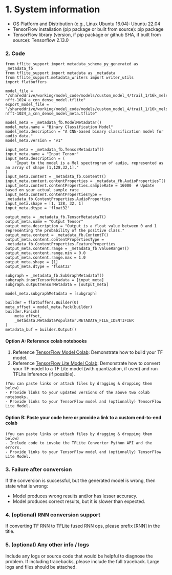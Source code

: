 # 1. System information

- OS Platform and Distribution (e.g., Linux Ubuntu 16.04): Ubuntu 22.04
- TensorFlow installation (pip package or built from source): pip package
- TensorFlow library (version, if pip package or github SHA, if built from source): Tensorflow 2.13.0

### 2. Code


```
from tflite_support import metadata_schema_py_generated as _metadata_fb
from tflite_support import metadata as _metadata
from tflite_support.metadata_writers import writer_utils
import flatbuffers

model_file = "/shareddrive/working/model_code/models/custom_model_4/trail_1/16k_melspec-nfft-1024_a_cnn_dense_model.tflite"
export_model_file = "/shareddrive/working/model_code/models/custom_model_4/trail_1/16k_melspec-nfft-1024_a_cnn_dense_model_meta.tflite"

model_meta = _metadata_fb.ModelMetadataT()
model_meta.name = "Binary Classification Model"
model_meta.description = "A CNN-based binary classification model for audio data."
model_meta.version = "v1"

input_meta = _metadata_fb.TensorMetadataT()
input_meta.name = "Input Tensor"
input_meta.description = (
    "Input to the model is a Mel spectrogram of audio, represented as an array of shape [1,128,32,1]."
)
input_meta.content = _metadata_fb.ContentT()
input_meta.content.contentProperties = _metadata_fb.AudioPropertiesT()
input_meta.content.contentProperties.sampleRate = 16000  # Update based on your actual sample rate
input_meta.content.contentPropertiesType = _metadata_fb.ContentProperties.AudioProperties
input_meta.shape = [1, 128, 32, 1]
input_meta.dtype = 'float32'

output_meta = _metadata_fb.TensorMetadataT()
output_meta.name = "Output Tensor"
output_meta.description = "Output is a float value between 0 and 1 representing the probability of the positive class."
output_meta.content = _metadata_fb.ContentT()
output_meta.content.contentPropertiesType = _metadata_fb.ContentProperties.FeatureProperties
output_meta.content.range = _metadata_fb.ValueRangeT()
output_meta.content.range.min = 0.0
output_meta.content.range.max = 1.0
output_meta.shape = [1]
output_meta.dtype = 'float32'

subgraph = _metadata_fb.SubGraphMetadataT()
subgraph.inputTensorMetadata = [input_meta]
subgraph.outputTensorMetadata = [output_meta]

model_meta.subgraphMetadata = [subgraph]

builder = flatbuffers.Builder(0)
meta_offset = model_meta.Pack(builder)
builder.Finish(
    meta_offset,
    _metadata.MetadataPopulator.METADATA_FILE_IDENTIFIER
)
metadata_buf = builder.Output()
```
#### Option A: Reference colab notebooks

1)  Reference [TensorFlow Model Colab](https://colab.research.google.com/gist/ymodak/e96a4270b953201d5362c61c1e8b78aa/tensorflow-datasets.ipynb?authuser=1): Demonstrate how to build your TF model.
2)  Reference [TensorFlow Lite Model Colab](https://colab.research.google.com/gist/ymodak/0dfeb28255e189c5c48d9093f296e9a8/tensorflow-lite-debugger-colab.ipynb): Demonstrate how to convert your TF model to a TF Lite model (with quantization, if used) and run TFLite Inference (if possible).

```
(You can paste links or attach files by dragging & dropping them below)
- Provide links to your updated versions of the above two colab notebooks.
- Provide links to your TensorFlow model and (optionally) TensorFlow Lite Model.
```

#### Option B: Paste your code here or provide a link to a custom end-to-end colab

```
(You can paste links or attach files by dragging & dropping them below)
- Include code to invoke the TFLite Converter Python API and the errors.
- Provide links to your TensorFlow model and (optionally) TensorFlow Lite Model.
```

### 3. Failure after conversion
If the conversion is successful, but the generated model is wrong, then state what is wrong:

- Model produces wrong results and/or has lesser accuracy.
- Model produces correct results, but it is slower than expected.

### 4. (optional) RNN conversion support
If converting TF RNN to TFLite fused RNN ops, please prefix [RNN] in the title.

### 5. (optional) Any other info / logs
Include any logs or source code that would be helpful to diagnose the problem. If including tracebacks, please include the full traceback. Large logs and files should be attached.
